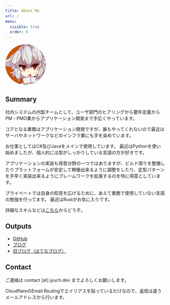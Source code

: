```yaml
---
title: About Me
url: /
menu:
  visible: true
  order: 0
---
```


<img src="/img/jyuch.webp" style="border-radius:50%;height:8rem">

## Summary

社内システムの内製チームとして、ユーザ部門のヒアリングから要件定義からPM・PMO業からアプリケーション開発まで手広くやっています。

コアとなる業務はアプリケーション開発ですが、誰もやってくれないので最近はサーバやネットワークなどのインフラ業にも手を染めています。

お仕事としてはC#及びJavaをメインで使用しています。
最近はPythonを使い始めましたが、個人的には型がしっかりしている言語の方が好きです。

アプリケーションの実装も得意分野の一つではありますが、ビルド周りを整備したりプラットフォームが安定して稼働出来るように調整をしたり、定型パターンを手早く実装出来るようにプレームワークを拡張するのを特に得意としています。

プライベートでは自身の知見を広げるために、あえて業務で使用していない言語の勉強を行ってます。
最近はRustがお気に入りです。

詳細なスキルなどは[こちら](/skills/)からどうぞ。

## Outputs

- [GitHub](https://github.com/jyuch)
- [ブログ](https://www.jyuch.dev/)
- [旧ブログ（はてなブログ）](https://jyuch.hatenablog.com/)

## Contact

ご連絡は contact [at] jyuch.dev までよろしくお願いします。

CloudflareのEmail Routingでエイリアスを貼っているだけなので、返信は違うメールアドレスから行います。
